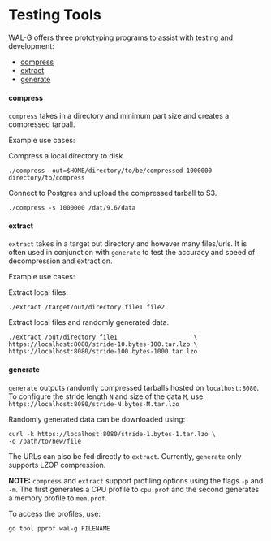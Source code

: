 # Testing Tools

WAL-G offers three prototyping programs to assist with testing and development:

* [compress](#compress)
* [extract](#extract)
* [generate](#generate)


#### compress

`compress` takes in a directory and minimum part size and creates a compressed tarball.

Example use cases:

Compress a local directory to disk.

```
./compress -out=$HOME/directory/to/be/compressed 1000000 directory/to/compress
```

Connect to Postgres and upload the compressed tarball to S3.

```
./compress -s 1000000 /dat/9.6/data
```

#### extract

`extract` takes in a target out directory and however many files/urls. It is often used in conjunction with `generate` to test the accuracy and speed of decompression and extraction.

Example use cases:

Extract local files.

```
./extract /target/out/directory file1 file2 
```

Extract local files and randomly generated data.

```
./extract /out/directory file1                     \
https://localhost:8080/stride-10.bytes-100.tar.lzo \
https://localhost:8080/stride-100.bytes-1000.tar.lzo
```

#### generate

`generate` outputs randomly compressed tarballs hosted on `localhost:8080`. To configure the stride length `N` and size of the data `M`, use: `https://localhost:8080/stride-N.bytes-M.tar.lzo`

Randomly generated data can be downloaded using:

```
curl -k https://localhost:8080/stride-1.bytes-1.tar.lzo \
-o /path/to/new/file
```
The URLs can also be fed directly to `extract`. Currently, `generate` only supports LZOP compression.


**NOTE:** `compress` and `extract` support profiling options using the flags `-p` and `-m`. The first generates a CPU profile to `cpu.prof` and the second generates a memory profile to `mem.prof`.

To access the profiles, use:

```
go tool pprof wal-g FILENAME
```